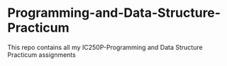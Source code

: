 # Programming-and-Data-Structure-Practicum
This repo contains all my IC250P-Programming and Data Structure Practicum assignments

